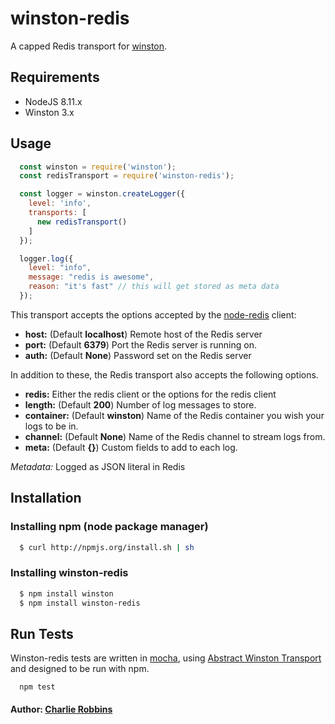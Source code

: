 # winston-redis

A capped Redis transport for [winston][0].

## Requirements

- NodeJS 8.11.x
- Winston 3.x

## Usage
``` js
  const winston = require('winston');
  const redisTransport = require('winston-redis');

  const logger = winston.createLogger({
    level: 'info',
    transports: [
      new redisTransport()
    ]
  });

  logger.log({
    level: "info",
    message: "redis is awesome",
    reason: "it's fast" // this will get stored as meta data
  });
```

This transport accepts the options accepted by the [node-redis][1] client:

* __host:__ (Default **localhost**) Remote host of the Redis server
* __port:__ (Default **6379**) Port the Redis server is running on.
* __auth:__ (Default **None**) Password set on the Redis server

In addition to these, the Redis transport also accepts the following options.

* __redis:__ Either the redis client or the options for the redis client
* __length:__ (Default **200**) Number of log messages to store.
* __container:__ (Default **winston**) Name of the Redis container you wish your logs to be in.
* __channel:__ (Default **None**) Name of the Redis channel to stream logs from.
* __meta:__ (Default **{}**) Custom fields to add to each log.

*Metadata:* Logged as JSON literal in Redis

## Installation

### Installing npm (node package manager)

``` bash
  $ curl http://npmjs.org/install.sh | sh
```

### Installing winston-redis

``` bash
  $ npm install winston
  $ npm install winston-redis
```

## Run Tests
Winston-redis tests are written in [mocha][2], using [Abstract Winston Transport][3] and designed to be run with npm. 

```
  npm test
```

#### Author: [Charlie Robbins](http://github.com/indexzero)

[0]: https://github.com/winstonjs/winston
[1]: https://github.com/mranney/node_redis
[2]: https://mochajs.org
[3]: https://github.com/winstonjs/abstract-winston-transport
